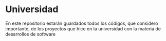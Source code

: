 # Universidad
En este repositorio estarán guardados todos los códigos, que considero importante, de los proyectos que hice en la universidad con la materia de desarrollos de software
